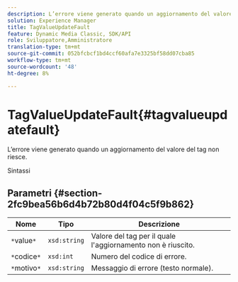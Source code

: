 ```yaml
---
description: L’errore viene generato quando un aggiornamento del valore del tag non riesce.
solution: Experience Manager
title: TagValueUpdateFault
feature: Dynamic Media Classic, SDK/API
role: Sviluppatore,Amministratore
translation-type: tm+mt
source-git-commit: 052bfcbcf1bd4ccf60afa7e3325bf58dd07cba85
workflow-type: tm+mt
source-wordcount: '48'
ht-degree: 8%

---
```



# TagValueUpdateFault{#tagvalueupdatefault}

L’errore viene generato quando un aggiornamento del valore del tag non riesce.

Sintassi

## Parametri {#section-2fc9bea56b6d4b72b80d4f04c5f9b862}

| Nome | Tipo | Descrizione |
|---|---|---|
| `*`value`*` | `xsd:string` | Valore del tag per il quale l&#39;aggiornamento non è riuscito. |
| `*`codice`*` | `xsd:int` | Numero del codice di errore. |
| `*`motivo`*` | `xsd:string` | Messaggio di errore (testo normale). |


